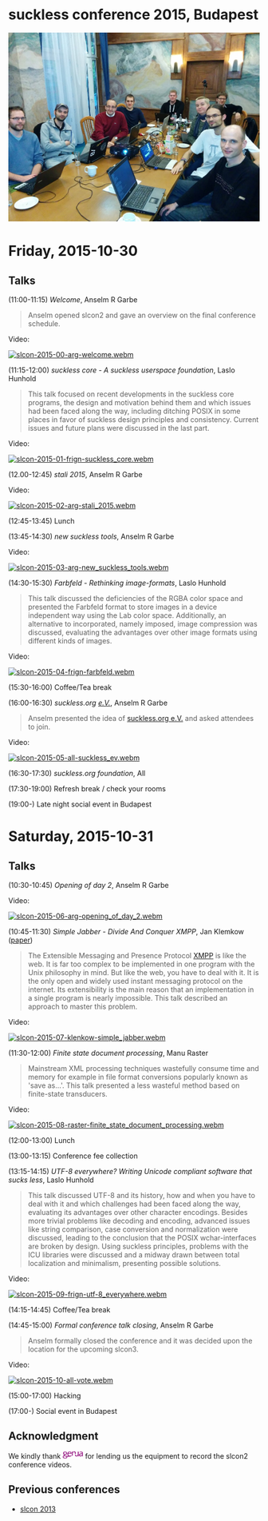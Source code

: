 suckless conference 2015, Budapest
==================================

[![slcon2015 group photo](slcon2015-s.png)](slcon2015.png)

Friday, 2015-10-30
==================

Talks
-----
(11:00-11:15) *Welcome*, Anselm R Garbe

> Anselm opened slcon2 and gave an overview on the final conference schedule.

Video:

[![slcon-2015-00-arg-welcome.webm](//dl.suckless.org/slcon/2015/slcon-2015-00-arg-welcome.png)](//dl.suckless.org/slcon/2015/slcon-2015-00-arg-welcome.webm)


(11:15-12:00) *suckless core - A suckless userspace foundation*, Laslo Hunhold

> This talk focused on recent developments in the suckless core
> programs, the design and motivation behind them and which issues had been
> faced along the way, including ditching POSIX in some places in favor of
> suckless design principles and consistency.
> Current issues and future plans were discussed in the last part.

Video:

[![slcon-2015-01-frign-suckless_core.webm](//dl.suckless.org/slcon/2015/slcon-2015-01-frign-suckless_core.png)](//dl.suckless.org/slcon/2015/slcon-2015-01-frign-suckless_core.webm)


(12.00-12:45) *stali 2015*, Anselm R Garbe

Video:

[![slcon-2015-02-arg-stali_2015.webm](//dl.suckless.org/slcon/2015/slcon-2015-02-arg-stali_2015.png)](//dl.suckless.org/slcon/2015/slcon-2015-02-arg-stali_2015.webm)


(12:45-13:45) Lunch

(13:45-14:30) *new suckless tools*, Anselm R Garbe

Video:

[![slcon-2015-03-arg-new_suckless_tools.webm](//dl.suckless.org/slcon/2015/slcon-2015-03-arg-new_suckless_tools.png)](//dl.suckless.org/slcon/2015/slcon-2015-03-arg-new_suckless_tools.webm)


(14:30-15:30) *Farbfeld - Rethinking image-formats*, Laslo Hunhold

> This talk discussed the deficiencies of the RGBA color space and
> presented the Farbfeld format to store images in a device independent
> way using the Lab color space.
> Additionally, an alternative to incorporated, namely imposed, image
> compression was discussed, evaluating the advantages over other image
> formats using different kinds of images.

Video:

[![slcon-2015-04-frign-farbfeld.webm](//dl.suckless.org/slcon/2015/slcon-2015-04-frign-farbfeld.png)](//dl.suckless.org/slcon/2015/slcon-2015-04-frign-farbfeld.webm)


(15:30-16:00) Coffee/Tea break

(16:00-16:30) *suckless.org [e.V.](https://en.wikipedia.org/wiki/Eingetragener_Verein)*, Anselm R Garbe

> Anselm presented the idea of [suckless.org e.V.](//ev.suckless.org/) and asked
> attendees to join.

Video:

[![slcon-2015-05-all-suckless_ev.webm](//dl.suckless.org/slcon/2015/slcon-2015-05-all-suckless_ev.png)](//dl.suckless.org/slcon/2015/slcon-2015-05-all-suckless_ev.webm)


(16:30-17:30) *suckless.org foundation*, All

(17:30-19:00) Refresh break / check your rooms

(19:00-) Late night social event in Budapest


Saturday, 2015-10-31
====================

Talks
-----

(10:30-10:45) *Opening of day 2*, Anselm R Garbe

Video:

[![slcon-2015-06-arg-opening_of_day_2.webm](//dl.suckless.org/slcon/2015/slcon-2015-06-arg-opening_of_day_2.png)](//dl.suckless.org/slcon/2015/slcon-2015-06-arg-opening_of_day_2.webm)


(10:45-11:30) *Simple Jabber - Divide And Conquer XMPP*, Jan Klemkow ([paper](jan_on_sj.pdf))

> The Extensible Messaging and Presence Protocol [XMPP](http://xmpp.org/) is like the web. It is
> far too complex to be implemented in one program with the Unix philosophy in mind.
> But like the web, you have to deal with it. It is the only open
> and widely used instant messaging protocol on the internet.
> Its extensibility is the main reason that an implementation in a single
> program is nearly impossible. This talk described an approach to master this problem.

Video:

[![slcon-2015-07-klenkow-simple_jabber.webm](//dl.suckless.org/slcon/2015/slcon-2015-07-klenkow-simple_jabber.png)](//dl.suckless.org/slcon/2015/slcon-2015-07-klenkow-simple_jabber.webm)


(11:30-12:00) *Finite state document processing*, Manu Raster

> Mainstream XML processing techniques wastefully consume time
> and memory for example in file format conversions popularly
> known as 'save as...'. This talk presented a less
> wasteful method based on finite-state transducers.

Video:

[![slcon-2015-08-raster-finite_state_document_processing.webm](//dl.suckless.org/slcon/2015/slcon-2015-08-raster-finite_state_document_processing.png)](//dl.suckless.org/slcon/2015/slcon-2015-08-raster-finite_state_document_processing.webm)


(12:00-13:00) Lunch

(13:00-13:15) Conference fee collection

(13:15-14:15) *UTF-8 everywhere? Writing Unicode compliant software that sucks less*, Laslo Hunhold

> This talk discussed UTF-8 and its history, how and when you have to
> deal with it and which challenges had been faced along the way, evaluating
> its advantages over other character encodings.
> Besides more trivial problems like decoding and encoding, advanced
> issues like string comparison, case conversion and normalization were
> discussed, leading to the conclusion that the POSIX wchar-interfaces
> are broken by design.
> Using suckless principles, problems with the ICU libraries were discussed
> and a midway drawn between total localization and minimalism,
> presenting possible solutions.

Video:

[![slcon-2015-09-frign-utf-8_everywhere.webm](//dl.suckless.org/slcon/2015/slcon-2015-09-frign-utf-8_everywhere.png)](//dl.suckless.org/slcon/2015/slcon-2015-09-frign-utf-8_everywhere.webm)


(14:15-14:45) Coffee/Tea break

(14:45-15:00) *Formal conference talk closing*, Anselm R Garbe

> Anselm formally closed the conference and it was decided upon the location
> for the upcoming slcon3.

Video:

[![slcon-2015-10-all-vote.webm](//dl.suckless.org/slcon/2015/slcon-2015-10-all-vote.png)](//dl.suckless.org/slcon/2015/slcon-2015-10-all-vote.webm)


(15:00-17:00) Hacking

(17:00-) Social event in Budapest

Acknowledgment
--------------
We kindly thank [![genua GmbH](../genua.png)](http://www.genua.eu) for
lending us the equipment to record the slcon2 conference videos.

Previous conferences
--------------------
* [slcon 2013](../2013/)
